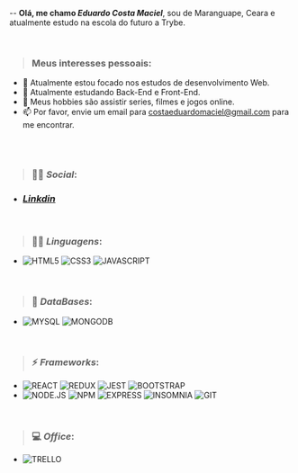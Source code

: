 
-- **Olá, me chamo *Eduardo Costa Maciel***, sou de Maranguape, Ceara e atualmente estudo na escola do futuro a Trybe.

<br>

> ### Meus interesses pessoais:
> 
- 🔭 Atualmente estou focado nos estudos de desenvolvimento Web.
- 🌱 Atualmente estudando Back-End e Front-End.
- 🤔 Meus hobbies são assistir series, filmes e jogos online.
- 📫 Por favor, envie um email para costaeduardomaciel@gmail.com para me encontrar.
##
<br>

> ### :man::woman: *Social*:

   * ### *[Linkdin](https://www.linkedin.com/in/eduardocostamaciel/)*
<!--   * ### *<a href="https://www.linkedin.com/in/eduardocostamaciel/" target="_blank">Linkdin</a>*
   ## *[FaceBook]()*
  ## *[Instagran]()*
 -->
 
 <br>
 
> ### :woman_technologist: *Linguagens*:

   * ![HTML5](https://img.shields.io/badge/HTML5-E34F26?style=for-the-badge&logo=html5&logoColor=white)
![CSS3](https://img.shields.io/badge/CSS3-1572B6?style=for-the-badge&logo=css3&logoColor=white)
![JAVASCRIPT](https://img.shields.io/badge/JavaScript-323330?style=for-the-badge&logo=javascript&logoColor=F7DF1E)

<br>

> ### :floppy_disk: *DataBases*:

   * ![MYSQL](https://img.shields.io/badge/MySQL-00000F?style=for-the-badge&logo=mysql&logoColor=white)
![MONGODB](https://img.shields.io/badge/MongoDB-4EA94B?style=for-the-badge&logo=mongodb&logoColor=white)

<br>

> ### :zap: *Frameworks*:

   * ![REACT](https://img.shields.io/badge/React-20232A?style=for-the-badge&logo=react&logoColor=61DAFB)
![REDUX](https://img.shields.io/badge/Redux-593D88?style=for-the-badge&logo=redux&logoColor=white)
![JEST](https://img.shields.io/badge/Jest-C21325?style=for-the-badge&logo=jest&logoColor=white)
![BOOTSTRAP](https://img.shields.io/badge/Bootstrap-563D7C?style=for-the-badge&logo=bootstrap&logoColor=white)
   * ![NODE.JS](https://img.shields.io/badge/Node.js-339933?style=for-the-badge&logo=nodedotjs&logoColor=white)
![NPM](https://img.shields.io/badge/npm-CB3837?style=for-the-badge&logo=npm&logoColor=white)
![EXPRESS](https://img.shields.io/badge/Express.js-000000?style=for-the-badge&logo=express&logoColor=white)
![INSOMNIA](https://img.shields.io/badge/Insomnia-5849be?style=for-the-badge&logo=Insomnia&logoColor=white)
![GIT](https://img.shields.io/badge/Git-F05032?style=for-the-badge&logo=git&logoColor=white)

<br>

> ### :computer: *Office*:

   * ![TRELLO](https://img.shields.io/badge/Trello-0052CC?style=for-the-badge&logo=trello&logoColor=white)


![]()
![]()
![]()
![]()
![]()
![]()
![]()![]()![]()![]()![]()![]()![]()![]()






